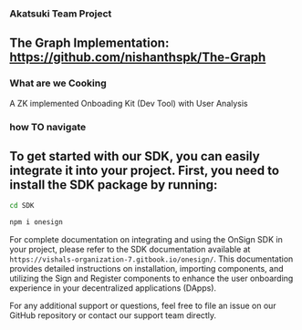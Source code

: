 ### Akatsuki Team Project

## The Graph Implementation: https://github.com/nishanthspk/The-Graph


### What are we Cooking

A ZK implemented Onboading Kit (Dev Tool) with User Analysis


### how TO navigate

## To get started with our SDK, you can easily integrate it into your project. First, you need to install the SDK package by running:

``` bash
cd SDK
```

``` bash
npm i onesign
```


For complete documentation on integrating and using the OnSign SDK in your project, please refer to the SDK documentation available at `https://vishals-organization-7.gitbook.io/onesign/`. This documentation provides detailed instructions on installation, importing components, and utilizing the Sign and Register components to enhance the user onboarding experience in your decentralized applications (DApps).

For any additional support or questions, feel free to file an issue on our GitHub repository or contact our support team directly.

